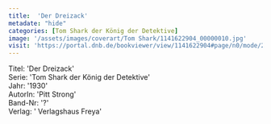 ```yaml
---
title:  'Der Dreizack'
metadate: "hide"
categories: [Tom Shark der König der Detektive]
image: '/assets/images/coverart/Tom Shark/1141622904_00000010.jpg'
visit: 'https://portal.dnb.de/bookviewer/view/1141622904#page/n0/mode/2up'
---
```

Titel: 'Der Dreizack' <br>
Serie: 'Tom Shark der König der Detektive' <br>
Jahr: '1930' <br>
AutorIn: 'Pitt Strong' <br>
Band-Nr: '?' <br>
Verlag: ' Verlagshaus Freya'